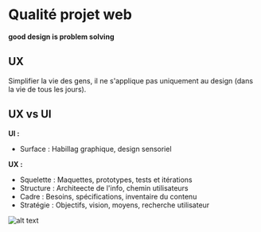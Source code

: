 # Qualité projet web

**good design is problem solving**

## UX
Simplifier la vie des gens, il ne s'applique pas uniquement au design (dans la vie de tous les jours).

## UX vs UI
**UI :**
- Surface : Habillag graphique, design sensoriel

**UX :**
- Squelette : Maquettes, prototypes, tests et itérations
- Structure : Architeecte de l'info, chemin utilisateurs
- Cadre : Besoins, spécifications, inventaire du contenu
- Stratégie : Objectifs, vision, moyens, recherche utilisateur

![alt text](https://www.yeah-communication.com/wp-content/uploads/2018/12/blog-article-ux-01.png "Entité")



